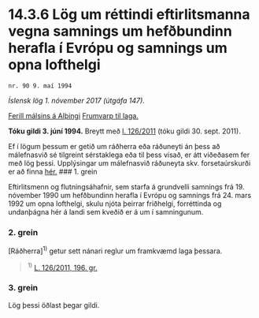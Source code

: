 # 14.3.6 Lög um réttindi eftirlitsmanna vegna samnings um hefðbundinn herafla í Evrópu og samnings um opna lofthelgi

`nr. 90 9. maí 1994`

_Íslensk lög 1. nóvember 2017 (útgáfa 147)._

[Ferill málsins á Alþingi](https://www.althingi.is/thingstorf/thingmalalistar-eftir-thingum/ferill/?ltg=117&mnr=530)
[Frumvarp til laga.](https://www.althingi.is/altext/117/s/0829.html)

**Tóku gildi 3. júní 1994.**
Breytt með
[l. 126/2011](https://althingi.is/altext/stjt/2011.126.html) (tóku gildi 30. sept. 2011).

Ef í lögum þessum er getið um ráðherra eða ráðuneyti án þess að málefnasvið sé tilgreint sérstaklega eða til þess vísað, er átt viðeðasem fer með lög þessi. Upplýsingar um málefnasvið ráðuneyta skv. forsetaúrskurði er að finna [hér.](2017015.md) ### 1. grein

Eftirlitsmenn og flutningsáhafnir, sem starfa á grundvelli samnings frá 19. nóvember 1990 um hefðbundinn herafla í Evrópu og samnings frá 24. mars 1992 um opna lofthelgi, skulu njóta þeirrar friðhelgi, forréttinda og undanþágna hér á landi sem kveðið er á um í samningunum.

### 2. grein

[Ráðherra]<sup>1)</sup> getur sett nánari reglur um framkvæmd laga þessara.

> <sup>1)</sup> [L. 126/2011, 196. gr.](https://althingi.is/altext/stjt/2011.126.html)

### 3. grein

Lög þessi öðlast þegar gildi.
